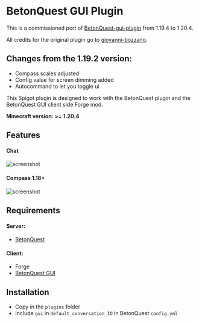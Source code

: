 # BetonQuest GUI Plugin

This is a commissioned port of [BetonQuest-gui-plugin](https://github.com/MommyHeather/betonquest-gui-plugin-1.19.4) from 1.19.4 to 1.20.4.

All credits for the original plugin go to [giovanni-bozzano](https://github.com/giovanni-bozzano/).

## Changes from the 1.19.2 version:
- Compass scales adjusted
- Config value for screen dimming added
- Autocommand to let you toggle ui

This Spigot plugin is designed to work with the BetonQuest plugin and the BetonQuest GUI client side Forge mod.

**Minecraft version: >= 1.20.4**

## Features
#### Chat
![screenshot](../master/images/demo.png?raw=true)

#### Compass 1.18+
![screenshot](../master/images/compassdemo.png?raw=true)

## Requirements
#### Server:
* [BetonQuest](https://www.spigotmc.org/resources/betonquest.2117/)
#### Client:
* Forge
* [BetonQuest GUI](https://github.com/MommyHeather/betonquest-gui-1.19.4/releases)

## Installation
* Copy in the ```plugins``` folder
* Include ```gui``` in ```default_conversation_IO``` in BetonQuest ```config.yml```

